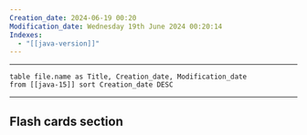 ```yaml
---
Creation_date: 2024-06-19 00:20
Modification_date: Wednesday 19th June 2024 00:20:14
Indexes:
  - "[[java-version]]"
---
```


----

```dataview
table file.name as Title, Creation_date, Modification_date
from [[java-15]] sort Creation_date DESC
```


















---
## Flash cards section
